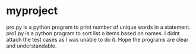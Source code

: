 # myproject
pro.py is a python program to print number of unique words in a statement.
pro1.py is a python program to sort list o items based on names.
I didnt attach the test cases as I was unable to do it.
Hope the programs are clear and understandable.

